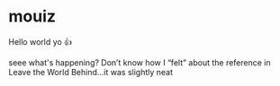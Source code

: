 # mouiz
Hello world
yo 👍

seee what's happening?
Don’t know how I “felt” about the reference in Leave the World Behind…it was slightly neat
